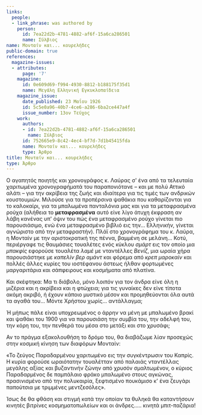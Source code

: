 ```yaml
---
links:
  people:
  - link_phrase: was authored by
    person:
      id: 7ea22d2b-4781-4882-af6f-15a6ca286501
      name: Σύλβιος
name: Μονταίν και... κουρελήδες
public-domain: true
references:
  magazine-issues:
  - attributes:
      page: '7'
    magazine:
      id: 0e609d69-f994-4930-8812-b188175f35d1
      name: Μεγάλη Ελληνική Εγκυκλοπαίδεια
    magazine_issue:
      date_published: 23 Μαΐου 1926
      id: 5c5e0a96-40b7-4ce6-a286-6ba2ce447a4f
      issue_number: 13ον Τεύχος
    work:
      authors:
      - id: 7ea22d2b-4781-4882-af6f-15a6ca286501
        name: Σύλβιος
      id: 752665e9-8c42-4ec4-bf7d-7d1b45415fda
      name: Μονταίν και... κουρελήδες
      type: Άρθρο
title: Μονταίν και... κουρελήδες
type: Άρθρο
---
```


<main class="content" itemprop="text">
<p>Ο αγαπητός ποιητής και χρονογράφος κ. Λαύρας σ' ένα από τα τελευταία χαριτωμένα χρονογραφήματά του παραπονιότανε &ndash;
και με πολύ Αττικό αλάτι &ndash; για την ακρίβεια της ζωής και ιδιαίτερα για τις τιμές των ανδρικών κουστουμιών. Μιλούσε
για τα προπέρσινα ψαθάκια που καθαρίζονται για το καλοκαίρι, για τα μπαλωμένα πανταλόνια μας και για τα μεταφρασμένα
ρούχα (αλήθεια το <strong>μεταφρασμένα</strong> αυτό είνε λίγο άτυχη έκφραση αν λάβη κανένας υπ' όψιν του πώς ένα μεταφρασμένο ρούχο
γίνεται πιο παρουσιάσιμο, ενώ ένα μεταφρασμένο βιβλιό εις την... Ελληνικήν, γίνεται αγνώριστο από την μεταφραστήν). Πλάϊ
στο χρονογράφημα του κ. Λαύρα, η Μονταίν με την αριστοκρατική της πέννα, βαμμένη σε μελάνη... Κοτύ, περιέργαφε τις
θαυμάσιες τουαλέτες ενός κύκλου <em>σμάρτ</em> εις τον οποίο μια <em>μπακφίς</em> εφορούσε τουαλέτα <em>λαμέ</em> με νταντέλλες <em>Βενίζ</em>, μια
ωραία χήρα παρουσιάστηκε με <em>καπελίν βερ αμάντ</em> και φόρεμα από <em>κρεπ μαροκαίν</em> και πολλές άλλες κυρίες του ιοστέφανου
άστεως ήλθαν φορτωμένες μαργαριτάρια και σάπφειρους και κοσμήματα από πλατίνα.</p>

<p>Και σκέφτηκα: Μα τι διάβολο, μόνο λοιπόν για τον άνδρα είνε όλη η μιζέρια και η ακρίβεια και η φτώχεια; για τις γυναίκες
δεν είνε τίποτα ακόμη ακριβό, ή έχουν κάποιο μυστικό μέσον και προμηθεύονται όλα αυτά τα αγαθά του... Μόντε Χρήστου
χωρίς... αντάλλαγμα;</p>

<p>Ή μήπως πάλε είναι υποχρεωμένος ο άρρην να μένη με μπαλωμένο βρακί και ψαθάκι του 1900 για να παρουσιάση την συμβία του,
την αδελφή του, την κόρη του, την πενθερά του μέσα στο μετάξι και στο χρυσάφι;</p>

<p>Αν το πράγμα εξακολουθήση το δρόμο του, θα διαβάζωμε λίαν προσεχώς στην κοσμική κίνηση των διαφόρων Μονταίν:</p>

<p>«Το ζεύγος Παραδαρμένου χαριτωμένο εις την συγκέντρωσιν του Καπρίς. Η κυρία φορούσε ωραιότατην τουαλέτταν από παλαιάς
νταντέλλας μεγάλης αξίας και βυζαντινήν ζώνην από χρυσόν σμαλτωμένον, ο κύριος Παραδαρμένος δε παμπάλαιο φράκο μπαλωμένο
στους αγκώνας, πρασινισμένο από την πολυκαιρία, ξεφτισμένο πουκάμισο κ' ένα ζευγάρι παπούτσια με τριμμένες μεντζεσόλες».</p>

<p>Ίσως δε θα φθάση και στιγμή κατά την οποίαν τα θυληκά θα καταντήσουν κινητές βιτρίνες κοσμηματοπωλείων και οι
άνδρες..... κινητά μπιτ-παζάρια!</p>
</main>
